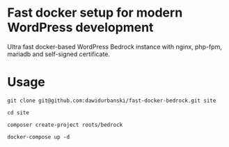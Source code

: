 # Fast docker setup for modern WordPress development

Ultra fast docker-based WordPress Bedrock instance with nginx, php-fpm, mariadb and self-signed certificate.

# Usage

`git clone git@github.com:dawidurbanski/fast-docker-bedrock.git site`

`cd site`

`composer create-project roots/bedrock`

`docker-compose up -d`
